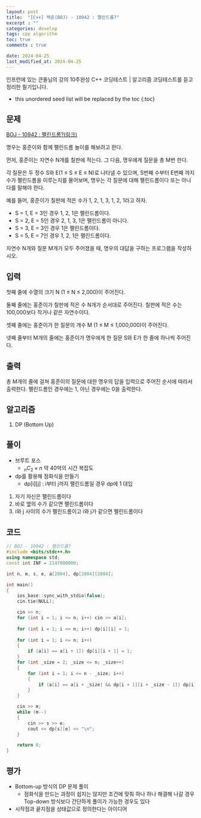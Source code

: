 ```yaml
---
layout: post
title:  "[C++] 백준(BOJ) - 10942 : 팰린드롬?"
excerpt : ""
categories: develop
tags: cpp algorithm
toc: true
comments : true

date: 2024-04-25
last_modified_at: 2024-04-25
---
```

> <span style="font-size: 80%">
인프런에 있는 큰돌님의 강의 10주완성 C++ 코딩테스트 | 알고리즘 코딩테스트를 듣고 정리한 필기입니다.</span>

<!--more-->

* this unordered seed list will be replaced by the toc
{:toc}

## 문제 

[BOJ - 10942 : 팰린드롬?(링크)](https://www.acmicpc.net/problem/10942)

명우는 홍준이와 함께 팰린드롬 놀이를 해보려고 한다.

먼저, 홍준이는 자연수 N개를 칠판에 적는다. 그 다음, 명우에게 질문을 총 M번 한다.

각 질문은 두 정수 S와 E(1 ≤ S ≤ E ≤ N)로 나타낼 수 있으며, S번째 수부터 E번째 까지 수가 팰린드롬을 이루는지를 물어보며, 명우는 각 질문에 대해 팰린드롬이다 또는 아니다를 말해야 한다.

예를 들어, 홍준이가 칠판에 적은 수가 1, 2, 1, 3, 1, 2, 1라고 하자.

- S = 1, E = 3인 경우 1, 2, 1은 팰린드롬이다.
- S = 2, E = 5인 경우 2, 1, 3, 1은 팰린드롬이 아니다.
- S = 3, E = 3인 경우 1은 팰린드롬이다.
- S = 5, E = 7인 경우 1, 2, 1은 팰린드롬이다.

자연수 N개와 질문 M개가 모두 주어졌을 때, 명우의 대답을 구하는 프로그램을 작성하시오.

## 입력
첫째 줄에 수열의 크기 N (1 ≤ N ≤ 2,000)이 주어진다.

둘째 줄에는 홍준이가 칠판에 적은 수 N개가 순서대로 주어진다. 칠판에 적은 수는 100,000보다 작거나 같은 자연수이다.

셋째 줄에는 홍준이가 한 질문의 개수 M (1 ≤ M ≤ 1,000,000)이 주어진다.

넷째 줄부터 M개의 줄에는 홍준이가 명우에게 한 질문 S와 E가 한 줄에 하나씩 주어진다.

## 출력
총 M개의 줄에 걸쳐 홍준이의 질문에 대한 명우의 답을 입력으로 주어진 순서에 따라서 출력한다. 팰린드롬인 경우에는 1, 아닌 경우에는 0을 출력한다.

## 알고리즘
1. DP (Bottom Up)

## 풀이
- 브루트 포스
  - $_nC_2 \times n$ 약 40억의 시간 복잡도
- dp를 활용해 점화식을 만들기
  - dp[i][j] : i부터 j까지 팰린드롬일 경우 dp에 1 대입

1. 자기 자신은 팰린드롬이다 
2. 바로 옆의 수가 같으면 팰린드롬이다
3. i와 j 사이의 수가 팰린드롬이고 i와 j가 같으면 팰린드롬이다

## 코드
```cpp
// BOJ - 10942 : 팰린드롬?
#include <bits/stdc++.h>
using namespace std;
const int INF = 2147000000;

int n, m, s, e, a[2004], dp[2004][2004];

int main()
{
	ios_base::sync_with_stdio(false);
	cin.tie(NULL);

	cin >> n;
	for (int i = 1; i <= n; i++) cin >> a[i];
	
	for (int i = 1; i <= n; i++) dp[i][i] = 1;
	
	for (int i = 1; i <= n; i++)
	{
		if (a[i] == a[i + 1]) dp[i][i + 1] = 1;
	}
	for (int _size = 2; _size <= n; _size++)
	{
		for (int i = 1; i <= n - _size; i++)
		{
			if (a[i] == a[i + _size] && dp[i + 1][i + _size - 1]) dp[i][i + _size] = 1;
		}
	}

	cin >> m;
	while (m--)
	{
		cin >> s >> e;
		cout << dp[s][e] << "\n";
	}

	return 0;
}
```

## 평가  
- Bottom-up 방식의 DP 문제 풀이
  - 점화식을 만드는 과정이 쉽지는 않지만 조건에 맞춰 하나 하나 해결해 나갈 경우 Top-down 방식보다 간단하게 풀이가 가능한 경우도 있다
- 시작점과 끝지점을 상태값으로 정의한다는 아이디어